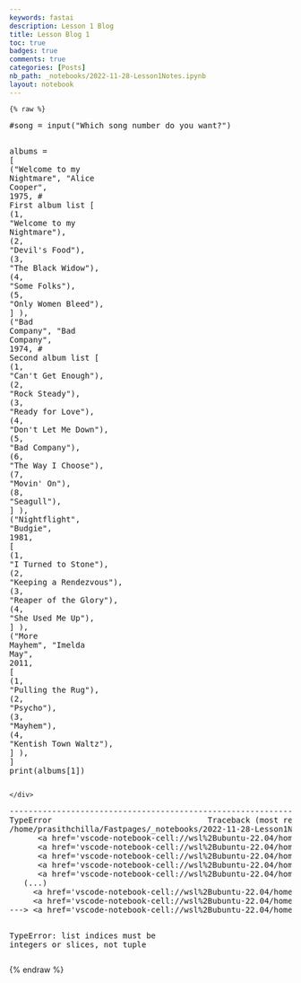 ```yaml
---
keywords: fastai
description: Lesson 1 Blog
title: Lesson Blog 1
toc: true 
badges: true
comments: true
categories: [Posts]
nb_path: _notebooks/2022-11-28-Lesson1Notes.ipynb
layout: notebook
---
```


<!--
#################################################
### THIS FILE WAS AUTOGENERATED! DO NOT EDIT! ###
#################################################
# file to edit: _notebooks/2022-11-28-Lesson1Notes.ipynb
-->

<div class="container" id="notebook-container">
        
    {% raw %}
    
<div class="cell border-box-sizing code_cell rendered">
<div class="input">

<div class="inner_cell">
    <div class="input_area">
<div class=" highlight hl-ipython3"><pre><span></span><span class="c1">#song = input(&quot;Which song number do you want?&quot;)</span>

<span class="n">albums</span> <span class="o">=</span> <span class="p">[</span>
    <span class="p">(</span><span class="s2">&quot;Welcome to my Nightmare&quot;</span><span class="p">,</span> <span class="s2">&quot;Alice Cooper&quot;</span><span class="p">,</span> <span class="mi">1975</span><span class="p">,</span>   <span class="c1"># First album list</span>
     <span class="p">[</span>
         <span class="p">(</span><span class="mi">1</span><span class="p">,</span> <span class="s2">&quot;Welcome to my Nightmare&quot;</span><span class="p">),</span>
         <span class="p">(</span><span class="mi">2</span><span class="p">,</span> <span class="s2">&quot;Devil&#39;s Food&quot;</span><span class="p">),</span>
         <span class="p">(</span><span class="mi">3</span><span class="p">,</span> <span class="s2">&quot;The Black Widow&quot;</span><span class="p">),</span>
         <span class="p">(</span><span class="mi">4</span><span class="p">,</span> <span class="s2">&quot;Some Folks&quot;</span><span class="p">),</span>
         <span class="p">(</span><span class="mi">5</span><span class="p">,</span> <span class="s2">&quot;Only Women Bleed&quot;</span><span class="p">),</span>
     <span class="p">]</span>
     <span class="p">),</span>
    <span class="p">(</span><span class="s2">&quot;Bad Company&quot;</span><span class="p">,</span> <span class="s2">&quot;Bad Company&quot;</span><span class="p">,</span> <span class="mi">1974</span><span class="p">,</span>   <span class="c1"># Second album list</span>
     <span class="p">[</span>
         <span class="p">(</span><span class="mi">1</span><span class="p">,</span> <span class="s2">&quot;Can&#39;t Get Enough&quot;</span><span class="p">),</span>
         <span class="p">(</span><span class="mi">2</span><span class="p">,</span> <span class="s2">&quot;Rock Steady&quot;</span><span class="p">),</span>
         <span class="p">(</span><span class="mi">3</span><span class="p">,</span> <span class="s2">&quot;Ready for Love&quot;</span><span class="p">),</span>
         <span class="p">(</span><span class="mi">4</span><span class="p">,</span> <span class="s2">&quot;Don&#39;t Let Me Down&quot;</span><span class="p">),</span>
         <span class="p">(</span><span class="mi">5</span><span class="p">,</span> <span class="s2">&quot;Bad Company&quot;</span><span class="p">),</span>
         <span class="p">(</span><span class="mi">6</span><span class="p">,</span> <span class="s2">&quot;The Way I Choose&quot;</span><span class="p">),</span>
         <span class="p">(</span><span class="mi">7</span><span class="p">,</span> <span class="s2">&quot;Movin&#39; On&quot;</span><span class="p">),</span>
         <span class="p">(</span><span class="mi">8</span><span class="p">,</span> <span class="s2">&quot;Seagull&quot;</span><span class="p">),</span>
     <span class="p">]</span>
     <span class="p">),</span>
    <span class="p">(</span><span class="s2">&quot;Nightflight&quot;</span><span class="p">,</span> <span class="s2">&quot;Budgie&quot;</span><span class="p">,</span> <span class="mi">1981</span><span class="p">,</span>
     <span class="p">[</span>
         <span class="p">(</span><span class="mi">1</span><span class="p">,</span> <span class="s2">&quot;I Turned to Stone&quot;</span><span class="p">),</span>
         <span class="p">(</span><span class="mi">2</span><span class="p">,</span> <span class="s2">&quot;Keeping a Rendezvous&quot;</span><span class="p">),</span>
         <span class="p">(</span><span class="mi">3</span><span class="p">,</span> <span class="s2">&quot;Reaper of the Glory&quot;</span><span class="p">),</span>
         <span class="p">(</span><span class="mi">4</span><span class="p">,</span> <span class="s2">&quot;She Used Me Up&quot;</span><span class="p">),</span>
     <span class="p">]</span>
     <span class="p">),</span>
    <span class="p">(</span><span class="s2">&quot;More Mayhem&quot;</span><span class="p">,</span> <span class="s2">&quot;Imelda May&quot;</span><span class="p">,</span> <span class="mi">2011</span><span class="p">,</span>
     <span class="p">[</span>
         <span class="p">(</span><span class="mi">1</span><span class="p">,</span> <span class="s2">&quot;Pulling the Rug&quot;</span><span class="p">),</span>
         <span class="p">(</span><span class="mi">2</span><span class="p">,</span> <span class="s2">&quot;Psycho&quot;</span><span class="p">),</span>
         <span class="p">(</span><span class="mi">3</span><span class="p">,</span> <span class="s2">&quot;Mayhem&quot;</span><span class="p">),</span>
         <span class="p">(</span><span class="mi">4</span><span class="p">,</span> <span class="s2">&quot;Kentish Town Waltz&quot;</span><span class="p">),</span>
     <span class="p">]</span>
     <span class="p">),</span>
<span class="p">]</span>
<span class="nb">print</span><span class="p">(</span><span class="n">albums</span><span class="p">[</span><span class="mi">1</span><span class="p">])</span>
</pre></div>

    </div>
</div>
</div>

<div class="output_wrapper">
<div class="output">

<div class="output_area">

<div class="output_subarea output_text output_error">
<pre>
<span class="ansi-red-fg">---------------------------------------------------------------------------</span>
<span class="ansi-red-fg">TypeError</span>                                 Traceback (most recent call last)
<span class="ansi-green-intense-fg ansi-bold">/home/prasithchilla/Fastpages/_notebooks/2022-11-28-Lesson1Notes.ipynb Cell 2</span> in <span class="ansi-cyan-fg">&lt;cell line: 43&gt;</span><span class="ansi-blue-fg">()</span>
<span class="ansi-green-intense-fg ansi-bold">      &lt;a href=&#39;vscode-notebook-cell://wsl%2Bubuntu-22.04/home/prasithchilla/Fastpages/_notebooks/2022-11-28-Lesson1Notes.ipynb#W3sdnNjb2RlLXJlbW90ZQ%3D%3D?line=0&#39;&gt;1&lt;/a&gt;</span> #album = input(&#34;Which album do want?&#34;)
<span class="ansi-green-intense-fg ansi-bold">      &lt;a href=&#39;vscode-notebook-cell://wsl%2Bubuntu-22.04/home/prasithchilla/Fastpages/_notebooks/2022-11-28-Lesson1Notes.ipynb#W3sdnNjb2RlLXJlbW90ZQ%3D%3D?line=1&#39;&gt;2&lt;/a&gt;</span> #song = input(&#34;Which song number do you want?&#34;)
<span class="ansi-green-intense-fg ansi-bold">      &lt;a href=&#39;vscode-notebook-cell://wsl%2Bubuntu-22.04/home/prasithchilla/Fastpages/_notebooks/2022-11-28-Lesson1Notes.ipynb#W3sdnNjb2RlLXJlbW90ZQ%3D%3D?line=3&#39;&gt;4&lt;/a&gt;</span> albums = [
<span class="ansi-green-intense-fg ansi-bold">      &lt;a href=&#39;vscode-notebook-cell://wsl%2Bubuntu-22.04/home/prasithchilla/Fastpages/_notebooks/2022-11-28-Lesson1Notes.ipynb#W3sdnNjb2RlLXJlbW90ZQ%3D%3D?line=4&#39;&gt;5&lt;/a&gt;</span>     (&#34;Welcome to my Nightmare&#34;, &#34;Alice Cooper&#34;, 1975,   # First album list
<span class="ansi-green-intense-fg ansi-bold">      &lt;a href=&#39;vscode-notebook-cell://wsl%2Bubuntu-22.04/home/prasithchilla/Fastpages/_notebooks/2022-11-28-Lesson1Notes.ipynb#W3sdnNjb2RlLXJlbW90ZQ%3D%3D?line=5&#39;&gt;6&lt;/a&gt;</span>      [
<span class="ansi-green-fg">   (...)</span>
<span class="ansi-green-intense-fg ansi-bold">     &lt;a href=&#39;vscode-notebook-cell://wsl%2Bubuntu-22.04/home/prasithchilla/Fastpages/_notebooks/2022-11-28-Lesson1Notes.ipynb#W3sdnNjb2RlLXJlbW90ZQ%3D%3D?line=40&#39;&gt;41&lt;/a&gt;</span>      ),
<span class="ansi-green-intense-fg ansi-bold">     &lt;a href=&#39;vscode-notebook-cell://wsl%2Bubuntu-22.04/home/prasithchilla/Fastpages/_notebooks/2022-11-28-Lesson1Notes.ipynb#W3sdnNjb2RlLXJlbW90ZQ%3D%3D?line=41&#39;&gt;42&lt;/a&gt;</span> ]
<span class="ansi-green-fg">---&gt; &lt;a href=&#39;vscode-notebook-cell://wsl%2Bubuntu-22.04/home/prasithchilla/Fastpages/_notebooks/2022-11-28-Lesson1Notes.ipynb#W3sdnNjb2RlLXJlbW90ZQ%3D%3D?line=42&#39;&gt;43&lt;/a&gt;</span> print(albums[1,1])

<span class="ansi-red-fg">TypeError</span>: list indices must be integers or slices, not tuple</pre>
</div>
</div>

</div>
</div>

</div>
    {% endraw %}

</div>
 

